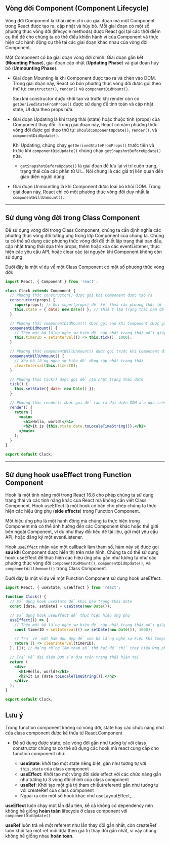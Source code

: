 ## Vòng đời Component (Component Lifecycle)

Vòng đời Component là khái niệm chỉ các giai đoạn mà một Component trong React được tạo ra, cập nhật và hủy bỏ. Mỗi giai đoạn có một số phương thức vòng đời (lifecycle methods) được React gọi tại các thời điểm cụ thể để cho chúng ta có thể điều khiển hành vi của Component và thực hiện các hành động cụ thể tại các giai đoạn khác nhau của vòng đời Component.

Một Component có ba giai đoạn vòng đời chính: Giai đoạn gắn kết (**Mounting Phase**), giai đoạn cập nhật (**Updating Phase**) và giai đoạn hủy bỏ (**Unmounting Phase**).

- Giai đoạn Mounting là khi Component được tạo ra và chèn vào DOM. Trong giai đoạn này, React có bốn phương thức vòng đời được gọi theo thứ tự: `constructor()`, `render()` và `componentDidMount()`.

  Sau khi constructor được khởi tạo và trước khi render còn có `getDerivedStateFromProps()` được sử dụng để tính toán và cập nhật state, UI dựa theo props nữa.

- Giai đoạn Updating là khi trạng thái (state) hoặc thuộc tính (props) của Component thay đổi. Trong giai đoạn này, React có năm phương thức vòng đời được gọi theo thứ tự: `shouldComponentUpdate()`, `render()`, và `componentDidUpdate()`.

  Khi Updating, chúng chạy `getDerivedStateFromProps()` trước tiên và trước khi `componentDidUpdate()` chúng chạy `getSnapshotBeforeUpdate()` nữa.

  - `getSnapshotBeforeUpdate()` là giai đoạn để lưu lại vị trí cuộn trang, trạng thái của các phần tử UI... Nói chung là các giá trị liên quan đến giao diện người dùng.

- Giai đoạn Unmounting là khi Component được loại bỏ khỏi DOM. Trong giai đoạn này, React chỉ có một phương thức vòng đời duy nhất là `componentWillUnmount()`.

---

## Sử dụng vòng đời trong Class Component

Để sử dụng vòng đời trong Class Component, chúng ta cần định nghĩa các phương thức vòng đời tương ứng trong lớp Component của chúng ta. Chúng ta có thể sử dụng các phương thức vòng đời để thiết lập trạng thái ban đầu, cập nhật trạng thái dựa trên props, thêm hoặc xóa các eventListener, thực hiện các yêu cầu API, hoặc clear các tài nguyên khi Component không còn sử dụng.

Dưới đây là một ví dụ về một Class Component có một số phương thức vòng đời:

```jsx
import React, { Component } from 'react';

class Clock extends Component {
  // Phương thức constructor() được gọi khi Component được tạo ra
  constructor(props) {
    super(props); // Gọi super(props) để kế thừa các phương thức từ lớp cha (React.Component)
    this.state = { date: new Date() }; // Thiết lập trạng thái ban đầu(Initial State)
  }

  // Phương thức componentDidMount() được gọi sau khi Component được gắn kết vào DOM
  componentDidMount() {
    // Thêm một bộ lắng nghe sự kiện để cập nhật trạng thái mỗi giây
    this.timerID = setInterval(() => this.tick(), 1000);
  }

  // Phương thức componentWillUnmount() được gọi trước khi Component được hủy bỏ khỏi DOM
  componentWillUnmount() {
    // Xóa bộ lắng nghe sự kiện để dừng cập nhật trạng thái
    clearInterval(this.timerID);
  }

  // Phương thức tick() được gọi để cập nhật trạng thái date
  tick() {
    this.setState({ date: new Date() });
  }

  // Phương thức render() được gọi để tạo ra đại diện DOM ảo dựa trên trạng thái và props hiện tại
  render() {
    return (
      <main>
        <h1>Hello, world!</h1>
        <h2>It is {this.state.date.toLocaleTimeString()}.</h2>
      </main>
    );
  }
}

export default Clock;
```

---

## Sử dụng hook useEffect trong Function Component

Hook là một tính năng mới trong React 16.8 cho phép chúng ta sử dụng trạng thái và các tính năng khác của React mà không cần viết Class Component. Hook useEffect là một hook cơ bản cho phép chúng ta thực hiện các hiệu ứng phụ (**side effects**) trong Function Component.

Một hiệu ứng phụ là một hành động mà chúng ta thực hiện trong Component mà có thể ảnh hưởng đến các Component khác hoặc thế giới bên ngoài Component, ví dụ như thay đổi tiêu đề tài liệu, gửi một yêu cầu API, hoặc đăng ký một eventListener.

Hook `useEffect` nhận vào một callback làm tham số, hàm này sẽ được gọi **sau khi** Component được hiển thị trên màn hình. Chúng ta có thể sử dụng hook useEffect để thực hiện các hiệu ứng phụ gần như tương tự như các phương thức vòng đời `componentDidMount()`, `componentDidUpdate()`, và `componentWillUnmount()` trong Class Component.

Dưới đây là một ví dụ về một Function Component sử dụng hook useEffect:

```jsx
import React, { useState, useEffect } from 'react';

function Clock() {
  // Sử dụng hook useState để khai báo trạng thái date
  const [date, setDate] = useState(new Date());

  // Sử dụng hook useEffect để thực hiện hiệu ứng phụ
  useEffect(() => {
    // Thêm một bộ lắng nghe sự kiện để cập nhật trạng thái mỗi giây
    const timerID = setInterval(() => setDate(new Date()), 1000);

    // Trả về một hàm dọn dẹp để xóa bộ lắng nghe sự kiện khi Component bị hủy bỏ
    return () => clearInterval(timerID);
  }, []); // Mảng rỗng làm tham số thứ hai để chỉ chạy hiệu ứng phụ một lần khi Component được gắn kết

  // Trả về đại diện DOM ảo dựa trên trạng thái hiện tại
  return (
    <div>
      <h1>Hello, world!</h1>
      <h2>It is {date.toLocaleTimeString()}.</h2>
    </div>
  );
}

export default Clock;
```

## Lưu ý

Trong function component không có vòng đời, state hay các chức năng như của class component được kế thừa từ React.Component

- Để sử dụng được state, các vòng đời gần như tương tự với class constructor chúng ta có thể sử dụng các hook mà react cung cấp cho function component như:

  - **useState**: khởi tạo một state riêng biệt, gần như tương tự với `this.state` của class component
  - **useEffect**: Khởi tạo một vòng đời side effect với các chức năng gần như tương tự 3 vòng đời chính của class component
  - **useRef**: Khởi tạo một giá trị tham chiếu(referent) gần như tương tự với createRef của class component
  - Ngoài ra còn một số hook khác như useLayoutEffect,...

**useEffect** luôn chạy một lần đầu tiên, kể cả không có dependency nên không hề giống **hoàn toàn** lifecycle ở class component với `componentDidUpdate()`

**useRef** luôn trả về một referent như lần thay đổi gần nhất, còn createRef luôn khởi tạo một ref mới dựa theo giá trị thay đổi gần nhất, vì vậy chúng không hề giống nhau **hoàn toàn**.
